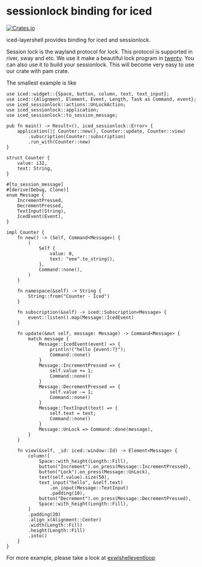 # sessionlock binding for iced

[![Crates.io](https://img.shields.io/crates/v/iced-sessionlock.svg)](https://crates.io/crates/iced-sessionlock)

iced-layershell provides binding for iced and sessionlock.

Session lock is the wayland protocol for lock. This protocol is supported in river, sway and etc. We use it make a beautiful lock program in [twenty](https://github.com/waycrate/twenty). You can also use it to build your sessionlock. This will become very easy to use our crate with pam crate.

The smallest example is like

```rust, no_run
use iced::widget::{Space, button, column, text, text_input};
use iced::{Alignment, Element, Event, Length, Task as Command, event};
use iced_sessionlock::actions::UnLockAction;
use iced_sessionlock::application;
use iced_sessionlock::to_session_message;

pub fn main() -> Result<(), iced_sessionlock::Error> {
    application(|| Counter::new(), Counter::update, Counter::view)
        .subscription(Counter::subscription)
        .run_with(Counter::new)
}

struct Counter {
    value: i32,
    text: String,
}

#[to_session_message]
#[derive(Debug, Clone)]
enum Message {
    IncrementPressed,
    DecrementPressed,
    TextInput(String),
    IcedEvent(Event),
}

impl Counter {
    fn new() -> (Self, Command<Message>) {
        (
            Self {
                value: 0,
                text: "eee".to_string(),
            },
            Command::none(),
        )
    }

    fn namespace(&self) -> String {
        String::from("Counter - Iced")
    }

    fn subscription(&self) -> iced::Subscription<Message> {
        event::listen().map(Message::IcedEvent)
    }

    fn update(&mut self, message: Message) -> Command<Message> {
        match message {
            Message::IcedEvent(event) => {
                println!("hello {event:?}");
                Command::none()
            }
            Message::IncrementPressed => {
                self.value += 1;
                Command::none()
            }
            Message::DecrementPressed => {
                self.value -= 1;
                Command::none()
            }
            Message::TextInput(text) => {
                self.text = text;
                Command::none()
            }
            Message::UnLock => Command::done(message),
        }
    }

    fn view(&self, _id: iced::window::Id) -> Element<Message> {
        column![
            Space::with_height(Length::Fill),
            button("Increment").on_press(Message::IncrementPressed),
            button("Lock").on_press(Message::UnLock),
            text(self.value).size(50),
            text_input("hello", &self.text)
                .on_input(Message::TextInput)
                .padding(10),
            button("Decrement").on_press(Message::DecrementPressed),
            Space::with_height(Length::Fill),
        ]
        .padding(20)
        .align_x(Alignment::Center)
        .width(Length::Fill)
        .height(Length::Fill)
        .into()
    }
}

```

For more example, please take a look at [exwlshelleventloop](https://github.com/waycrate/exwlshelleventloop)

